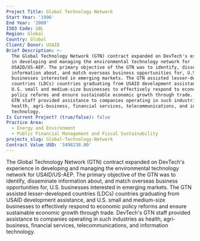 ```yaml
---
Project Title: Global Technology Network
Start Year: '1996'
End Year: '2000'
ISO3 Code: GBL
Region: Global
Country: Global
Client/ Donor: USAID
Brief Description: >-
  The Global Technology Network (GTN) contract expanded on DevTech's experience
  in developing and managing the environmental technology network for
  USAID/US-AEP. The primary objective of the GTN was to identify, disseminate
  information about, and match overseas business opportunities for, U.S.
  businesses interested in emerging markets. The GTN assisted lesser-developed
  countries (LDCs) countries graduating from USAID development assistance, and
  U.S. small and medium-size businesses to effectively respond to economic
  policy reforms and ensure sustainable economic growth through trade. DevTech's
  GTN staff provided assistance to companies operating in such industries as
  health, agri-business, financial services, telecommunications, and information
  technology.
Is Current Project? (true/false): false
Practice Area:
  - Energy and Environment
  - Public Financial Management and Fiscal Sustainability
projects_slug: Global-Technology-Network
Contract Value USD: '3498238.00'
---
```

The Global Technology Network (GTN) contract expanded on DevTech's experience in developing and managing the environmental technology network for USAID/US-AEP. The primary objective of the GTN was to identify, disseminate information about, and match overseas business opportunities for, U.S. businesses interested in emerging markets. The GTN assisted lesser-developed countries (LDCs) countries graduating from USAID development assistance, and U.S. small and medium-size businesses to effectively respond to economic policy reforms and ensure sustainable economic growth through trade. DevTech's GTN staff provided assistance to companies operating in such industries as health, agri-business, financial services, telecommunications, and information technology.